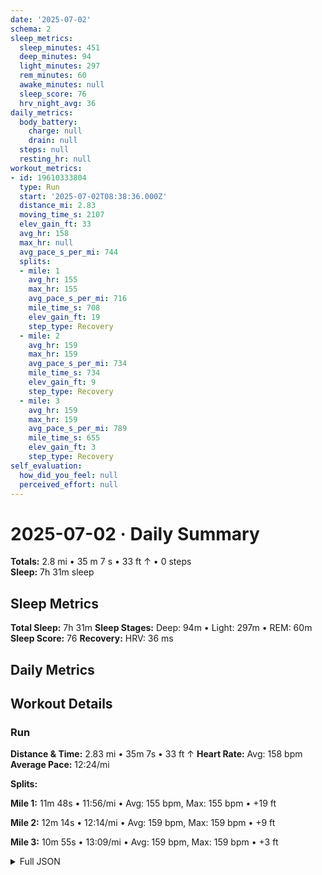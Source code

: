 ```yaml
---
date: '2025-07-02'
schema: 2
sleep_metrics:
  sleep_minutes: 451
  deep_minutes: 94
  light_minutes: 297
  rem_minutes: 60
  awake_minutes: null
  sleep_score: 76
  hrv_night_avg: 36
daily_metrics:
  body_battery:
    charge: null
    drain: null
  steps: null
  resting_hr: null
workout_metrics:
- id: 19610333804
  type: Run
  start: '2025-07-02T08:38:36.000Z'
  distance_mi: 2.83
  moving_time_s: 2107
  elev_gain_ft: 33
  avg_hr: 158
  max_hr: null
  avg_pace_s_per_mi: 744
  splits:
  - mile: 1
    avg_hr: 155
    max_hr: 155
    avg_pace_s_per_mi: 716
    mile_time_s: 708
    elev_gain_ft: 19
    step_type: Recovery
  - mile: 2
    avg_hr: 159
    max_hr: 159
    avg_pace_s_per_mi: 734
    mile_time_s: 734
    elev_gain_ft: 9
    step_type: Recovery
  - mile: 3
    avg_hr: 159
    max_hr: 159
    avg_pace_s_per_mi: 789
    mile_time_s: 655
    elev_gain_ft: 3
    step_type: Recovery
self_evaluation:
  how_did_you_feel: null
  perceived_effort: null
---
```

# 2025-07-02 · Daily Summary
**Totals:** 2.8 mi • 35 m 7 s • 33 ft ↑ • 0 steps  
**Sleep:** 7h 31m sleep

## Sleep Metrics
**Total Sleep:** 7h 31m
**Sleep Stages:** Deep: 94m • Light: 297m • REM: 60m
**Sleep Score:** 76
**Recovery:** HRV: 36 ms

## Daily Metrics

## Workout Details
### Run
**Distance & Time:** 2.83 mi • 35m 7s • 33 ft ↑
**Heart Rate:** Avg: 158 bpm
**Average Pace:** 12:24/mi

**Splits:**

**Mile 1:** 11m 48s • 11:56/mi • Avg: 155 bpm, Max: 155 bpm • +19 ft

**Mile 2:** 12m 14s • 12:14/mi • Avg: 159 bpm, Max: 159 bpm • +9 ft

**Mile 3:** 10m 55s • 13:09/mi • Avg: 159 bpm, Max: 159 bpm • +3 ft



<details>
<summary>Full JSON</summary>

```json
{
  "date": "2025-07-02",
  "schema": 2,
  "sleep_metrics": {
    "sleep_minutes": 451,
    "deep_minutes": 94,
    "light_minutes": 297,
    "rem_minutes": 60,
    "awake_minutes": null,
    "sleep_score": 76,
    "hrv_night_avg": 36
  },
  "daily_metrics": {
    "body_battery": {
      "charge": null,
      "drain": null
    },
    "steps": null,
    "resting_hr": null
  },
  "workout_metrics": [
    {
      "id": 19610333804,
      "type": "Run",
      "start": "2025-07-02T08:38:36.000Z",
      "distance_mi": 2.83,
      "moving_time_s": 2107,
      "elev_gain_ft": 33,
      "avg_hr": 158,
      "max_hr": null,
      "avg_pace_s_per_mi": 744,
      "splits": [
        {
          "mile": 1,
          "avg_hr": 155,
          "max_hr": 155,
          "avg_pace_s_per_mi": 716,
          "mile_time_s": 708,
          "elev_gain_ft": 19,
          "step_type": "Recovery"
        },
        {
          "mile": 2,
          "avg_hr": 159,
          "max_hr": 159,
          "avg_pace_s_per_mi": 734,
          "mile_time_s": 734,
          "elev_gain_ft": 9,
          "step_type": "Recovery"
        },
        {
          "mile": 3,
          "avg_hr": 159,
          "max_hr": 159,
          "avg_pace_s_per_mi": 789,
          "mile_time_s": 655,
          "elev_gain_ft": 3,
          "step_type": "Recovery"
        }
      ]
    }
  ],
  "self_evaluation": {
    "how_did_you_feel": null,
    "perceived_effort": null
  }
}
```
</details>
